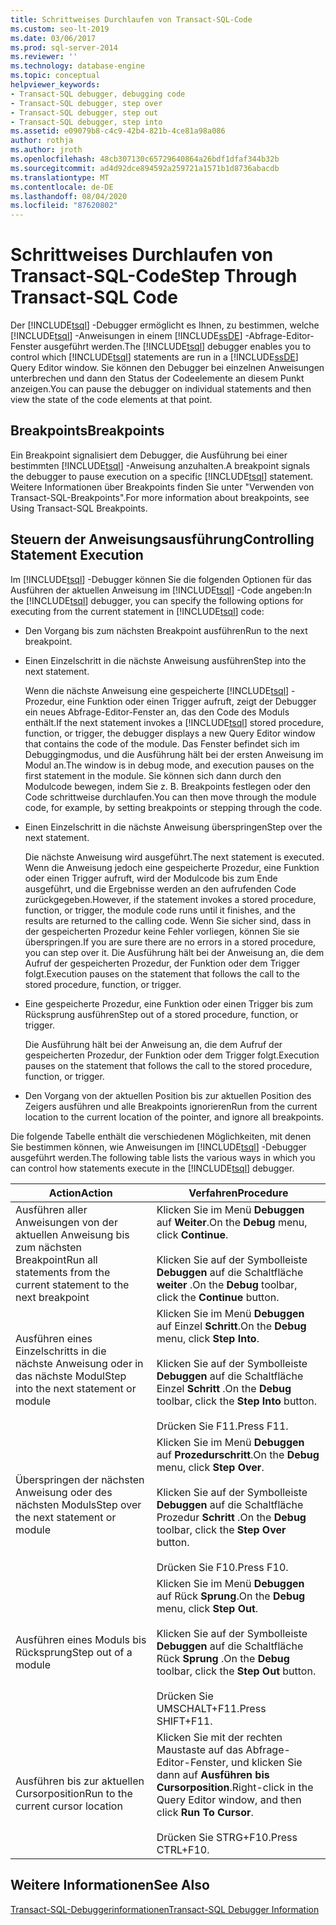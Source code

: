 ```yaml
---
title: Schrittweises Durchlaufen von Transact-SQL-Code
ms.custom: seo-lt-2019
ms.date: 03/06/2017
ms.prod: sql-server-2014
ms.reviewer: ''
ms.technology: database-engine
ms.topic: conceptual
helpviewer_keywords:
- Transact-SQL debugger, debugging code
- Transact-SQL debugger, step over
- Transact-SQL debugger, step out
- Transact-SQL debugger, step into
ms.assetid: e09079b8-c4c9-42b4-821b-4ce81a98a086
author: rothja
ms.author: jroth
ms.openlocfilehash: 48cb307130c65729640864a26bdf1dfaf344b32b
ms.sourcegitcommit: ad4d92dce894592a259721a1571b1d8736abacdb
ms.translationtype: MT
ms.contentlocale: de-DE
ms.lasthandoff: 08/04/2020
ms.locfileid: "87620802"
---
```

# <a name="step-through-transact-sql-code"></a><span data-ttu-id="f8b56-102">Schrittweises Durchlaufen von Transact-SQL-Code</span><span class="sxs-lookup"><span data-stu-id="f8b56-102">Step Through Transact-SQL Code</span></span>
  <span data-ttu-id="f8b56-103">Der [!INCLUDE[tsql](../../includes/tsql-md.md)] -Debugger ermöglicht es Ihnen, zu bestimmen, welche [!INCLUDE[tsql](../../includes/tsql-md.md)] -Anweisungen in einem [!INCLUDE[ssDE](../../includes/ssde-md.md)] -Abfrage-Editor-Fenster ausgeführt werden.</span><span class="sxs-lookup"><span data-stu-id="f8b56-103">The [!INCLUDE[tsql](../../includes/tsql-md.md)] debugger enables you to control which [!INCLUDE[tsql](../../includes/tsql-md.md)] statements are run in a [!INCLUDE[ssDE](../../includes/ssde-md.md)] Query Editor window.</span></span> <span data-ttu-id="f8b56-104">Sie können den Debugger bei einzelnen Anweisungen unterbrechen und dann den Status der Codeelemente an diesem Punkt anzeigen.</span><span class="sxs-lookup"><span data-stu-id="f8b56-104">You can pause the debugger on individual statements and then view the state of the code elements at that point.</span></span>  
  
## <a name="breakpoints"></a><span data-ttu-id="f8b56-105">Breakpoints</span><span class="sxs-lookup"><span data-stu-id="f8b56-105">Breakpoints</span></span>  
 <span data-ttu-id="f8b56-106">Ein Breakpoint signalisiert dem Debugger, die Ausführung bei einer bestimmten [!INCLUDE[tsql](../../includes/tsql-md.md)] -Anweisung anzuhalten.</span><span class="sxs-lookup"><span data-stu-id="f8b56-106">A breakpoint signals the debugger to pause execution on a specific [!INCLUDE[tsql](../../includes/tsql-md.md)] statement.</span></span> <span data-ttu-id="f8b56-107">Weitere Informationen über Breakpoints finden Sie unter "Verwenden von Transact-SQL-Breakpoints".</span><span class="sxs-lookup"><span data-stu-id="f8b56-107">For more information about breakpoints, see Using Transact-SQL Breakpoints.</span></span>  
  
## <a name="controlling-statement-execution"></a><span data-ttu-id="f8b56-108">Steuern der Anweisungsausführung</span><span class="sxs-lookup"><span data-stu-id="f8b56-108">Controlling Statement Execution</span></span>  
 <span data-ttu-id="f8b56-109">Im [!INCLUDE[tsql](../../includes/tsql-md.md)] -Debugger können Sie die folgenden Optionen für das Ausführen der aktuellen Anweisung im [!INCLUDE[tsql](../../includes/tsql-md.md)] -Code angeben:</span><span class="sxs-lookup"><span data-stu-id="f8b56-109">In the [!INCLUDE[tsql](../../includes/tsql-md.md)] debugger, you can specify the following options for executing from the current statement in [!INCLUDE[tsql](../../includes/tsql-md.md)] code:</span></span>  
  
-   <span data-ttu-id="f8b56-110">Den Vorgang bis zum nächsten Breakpoint ausführen</span><span class="sxs-lookup"><span data-stu-id="f8b56-110">Run to the next breakpoint.</span></span>  
  
-   <span data-ttu-id="f8b56-111">Einen Einzelschritt in die nächste Anweisung ausführen</span><span class="sxs-lookup"><span data-stu-id="f8b56-111">Step into the next statement.</span></span>  
  
     <span data-ttu-id="f8b56-112">Wenn die nächste Anweisung eine gespeicherte [!INCLUDE[tsql](../../includes/tsql-md.md)] -Prozedur, eine Funktion oder einen Trigger aufruft, zeigt der Debugger ein neues Abfrage-Editor-Fenster an, das den Code des Moduls enthält.</span><span class="sxs-lookup"><span data-stu-id="f8b56-112">If the next statement invokes a [!INCLUDE[tsql](../../includes/tsql-md.md)] stored procedure, function, or trigger, the debugger displays a new Query Editor window that contains the code of the module.</span></span> <span data-ttu-id="f8b56-113">Das Fenster befindet sich im Debuggingmodus, und die Ausführung hält bei der ersten Anweisung im Modul an.</span><span class="sxs-lookup"><span data-stu-id="f8b56-113">The window is in debug mode, and execution pauses on the first statement in the module.</span></span> <span data-ttu-id="f8b56-114">Sie können sich dann durch den Modulcode bewegen, indem Sie z. B. Breakpoints festlegen oder den Code schrittweise durchlaufen.</span><span class="sxs-lookup"><span data-stu-id="f8b56-114">You can then move through the module code, for example, by setting breakpoints or stepping through the code.</span></span>  
  
-   <span data-ttu-id="f8b56-115">Einen Einzelschritt in die nächste Anweisung überspringen</span><span class="sxs-lookup"><span data-stu-id="f8b56-115">Step over the next statement.</span></span>  
  
     <span data-ttu-id="f8b56-116">Die nächste Anweisung wird ausgeführt.</span><span class="sxs-lookup"><span data-stu-id="f8b56-116">The next statement is executed.</span></span> <span data-ttu-id="f8b56-117">Wenn die Anweisung jedoch eine gespeicherte Prozedur, eine Funktion oder einen Trigger aufruft, wird der Modulcode bis zum Ende ausgeführt, und die Ergebnisse werden an den aufrufenden Code zurückgegeben.</span><span class="sxs-lookup"><span data-stu-id="f8b56-117">However, if the statement invokes a stored procedure, function, or trigger, the module code runs until it finishes, and the results are returned to the calling code.</span></span> <span data-ttu-id="f8b56-118">Wenn Sie sicher sind, dass in der gespeicherten Prozedur keine Fehler vorliegen, können Sie sie überspringen.</span><span class="sxs-lookup"><span data-stu-id="f8b56-118">If you are sure there are no errors in a stored procedure, you can step over it.</span></span> <span data-ttu-id="f8b56-119">Die Ausführung hält bei der Anweisung an, die dem Aufruf der gespeicherten Prozedur, der Funktion oder dem Trigger folgt.</span><span class="sxs-lookup"><span data-stu-id="f8b56-119">Execution pauses on the statement that follows the call to the stored procedure, function, or trigger.</span></span>  
  
-   <span data-ttu-id="f8b56-120">Eine gespeicherte Prozedur, eine Funktion oder einen Trigger bis zum Rücksprung ausführen</span><span class="sxs-lookup"><span data-stu-id="f8b56-120">Step out of a stored procedure, function, or trigger.</span></span>  
  
     <span data-ttu-id="f8b56-121">Die Ausführung hält bei der Anweisung an, die dem Aufruf der gespeicherten Prozedur, der Funktion oder dem Trigger folgt.</span><span class="sxs-lookup"><span data-stu-id="f8b56-121">Execution pauses on the statement that follows the call to the stored procedure, function, or trigger.</span></span>  
  
-   <span data-ttu-id="f8b56-122">Den Vorgang von der aktuellen Position bis zur aktuellen Position des Zeigers ausführen und alle Breakpoints ignorieren</span><span class="sxs-lookup"><span data-stu-id="f8b56-122">Run from the current location to the current location of the pointer, and ignore all breakpoints.</span></span>  
  
 <span data-ttu-id="f8b56-123">Die folgende Tabelle enthält die verschiedenen Möglichkeiten, mit denen Sie bestimmen können, wie Anweisungen im [!INCLUDE[tsql](../../includes/tsql-md.md)] -Debugger ausgeführt werden.</span><span class="sxs-lookup"><span data-stu-id="f8b56-123">The following table lists the various ways in which you can control how statements execute in the [!INCLUDE[tsql](../../includes/tsql-md.md)] debugger.</span></span>  
  
|<span data-ttu-id="f8b56-124">Action</span><span class="sxs-lookup"><span data-stu-id="f8b56-124">Action</span></span>|<span data-ttu-id="f8b56-125">Verfahren</span><span class="sxs-lookup"><span data-stu-id="f8b56-125">Procedure</span></span>|  
|------------|---------------|  
|<span data-ttu-id="f8b56-126">Ausführen aller Anweisungen von der aktuellen Anweisung bis zum nächsten Breakpoint</span><span class="sxs-lookup"><span data-stu-id="f8b56-126">Run all statements from the current statement to the next breakpoint</span></span>|<span data-ttu-id="f8b56-127">Klicken Sie im Menü **Debuggen** auf **Weiter**.</span><span class="sxs-lookup"><span data-stu-id="f8b56-127">On the **Debug** menu, click **Continue**.</span></span><br /><br /> <span data-ttu-id="f8b56-128">Klicken Sie auf der Symbolleiste **Debuggen** auf die Schaltfläche **weiter** .</span><span class="sxs-lookup"><span data-stu-id="f8b56-128">On the **Debug** toolbar, click the **Continue** button.</span></span>|  
|<span data-ttu-id="f8b56-129">Ausführen eines Einzelschritts in die nächste Anweisung oder in das nächste Modul</span><span class="sxs-lookup"><span data-stu-id="f8b56-129">Step into the next statement or module</span></span>|<span data-ttu-id="f8b56-130">Klicken Sie im Menü **Debuggen** auf Einzel **Schritt**.</span><span class="sxs-lookup"><span data-stu-id="f8b56-130">On the **Debug** menu, click **Step Into**.</span></span><br /><br /> <span data-ttu-id="f8b56-131">Klicken Sie auf der Symbolleiste **Debuggen** auf die Schaltfläche Einzel **Schritt** .</span><span class="sxs-lookup"><span data-stu-id="f8b56-131">On the **Debug** toolbar, click the **Step Into** button.</span></span><br /><br /> <span data-ttu-id="f8b56-132">Drücken Sie F11.</span><span class="sxs-lookup"><span data-stu-id="f8b56-132">Press F11.</span></span>|  
|<span data-ttu-id="f8b56-133">Überspringen der nächsten Anweisung oder des nächsten Moduls</span><span class="sxs-lookup"><span data-stu-id="f8b56-133">Step over the next statement or module</span></span>|<span data-ttu-id="f8b56-134">Klicken Sie im Menü **Debuggen** auf **Prozedurschritt**.</span><span class="sxs-lookup"><span data-stu-id="f8b56-134">On the **Debug** menu, click **Step Over**.</span></span><br /><br /> <span data-ttu-id="f8b56-135">Klicken Sie auf der Symbolleiste **Debuggen** auf die Schaltfläche Prozedur **Schritt** .</span><span class="sxs-lookup"><span data-stu-id="f8b56-135">On the **Debug** toolbar, click the **Step Over** button.</span></span><br /><br /> <span data-ttu-id="f8b56-136">Drücken Sie F10.</span><span class="sxs-lookup"><span data-stu-id="f8b56-136">Press F10.</span></span>|  
|<span data-ttu-id="f8b56-137">Ausführen eines Moduls bis Rücksprung</span><span class="sxs-lookup"><span data-stu-id="f8b56-137">Step out of a module</span></span>|<span data-ttu-id="f8b56-138">Klicken Sie im Menü **Debuggen** auf Rück **Sprung**.</span><span class="sxs-lookup"><span data-stu-id="f8b56-138">On the **Debug** menu, click **Step Out**.</span></span><br /><br /> <span data-ttu-id="f8b56-139">Klicken Sie auf der Symbolleiste **Debuggen** auf die Schaltfläche Rück **Sprung** .</span><span class="sxs-lookup"><span data-stu-id="f8b56-139">On the **Debug** toolbar, click the **Step Out** button.</span></span><br /><br /> <span data-ttu-id="f8b56-140">Drücken Sie UMSCHALT+F11.</span><span class="sxs-lookup"><span data-stu-id="f8b56-140">Press SHIFT+F11.</span></span>|  
|<span data-ttu-id="f8b56-141">Ausführen bis zur aktuellen Cursorposition</span><span class="sxs-lookup"><span data-stu-id="f8b56-141">Run to the current cursor location</span></span>|<span data-ttu-id="f8b56-142">Klicken Sie mit der rechten Maustaste auf das Abfrage-Editor-Fenster, und klicken Sie dann auf **Ausführen bis Cursorposition**.</span><span class="sxs-lookup"><span data-stu-id="f8b56-142">Right-click in the Query Editor window, and then click **Run To Cursor**.</span></span><br /><br /> <span data-ttu-id="f8b56-143">Drücken Sie STRG+F10.</span><span class="sxs-lookup"><span data-stu-id="f8b56-143">Press CTRL+F10.</span></span>|  
  
## <a name="see-also"></a><span data-ttu-id="f8b56-144">Weitere Informationen</span><span class="sxs-lookup"><span data-stu-id="f8b56-144">See Also</span></span>  
 [<span data-ttu-id="f8b56-145">Transact-SQL-Debuggerinformationen</span><span class="sxs-lookup"><span data-stu-id="f8b56-145">Transact-SQL Debugger Information</span></span>](transact-sql-debugger-information.md)  
  
  

